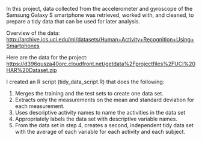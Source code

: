 In this project, data collected from the accelerometer and gyroscope of the Samsung Galaxy S smartphone was retrieved, worked with, and cleaned, to prepare a tidy data that can be used for later analysis.

Overview of the data: http://archive.ics.uci.edu/ml/datasets/Human+Activity+Recognition+Using+Smartphones 

Here are the data for the project: https://d396qusza40orc.cloudfront.net/getdata%2Fprojectfiles%2FUCI%20HAR%20Dataset.zip

I  created an R script (tidy_data_script.R) that does the following:

1. Merges the training and the test sets to create one data set.
2. Extracts only the measurements on the mean and standard deviation for each measurement.
3. Uses descriptive activity names to name the activities in the data set
4. Appropriately labels the data set with descriptive variable names.
5. From the data set in step 4, creates a second, independent tidy data set with the average of each variable for each activity and each subject.

